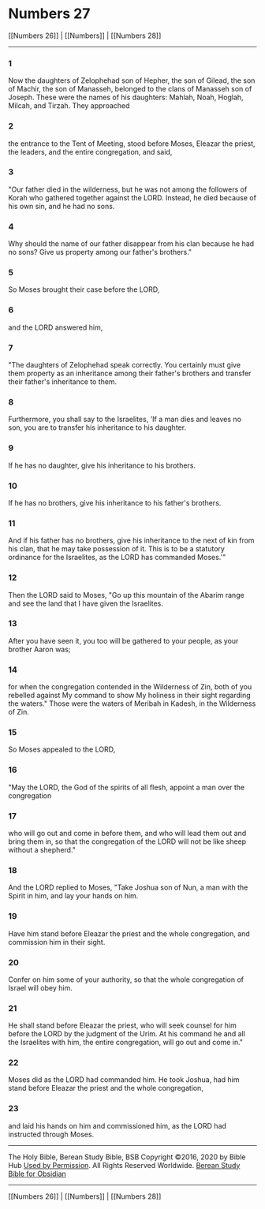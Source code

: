 # Numbers 27

[[Numbers 26]] | [[Numbers]] | [[Numbers 28]]

---

### 1
Now the daughters of Zelophehad son of Hepher, the son of Gilead, the son of Machir, the son of Manasseh, belonged to the clans of Manasseh son of Joseph. These were the names of his daughters: Mahlah, Noah, Hoglah, Milcah, and Tirzah. They approached

### 2
the entrance to the Tent of Meeting, stood before Moses, Eleazar the priest, the leaders, and the entire congregation, and said,

### 3
"Our father died in the wilderness, but he was not among the followers of Korah who gathered together against the LORD. Instead, he died because of his own sin, and he had no sons.

### 4
Why should the name of our father disappear from his clan because he had no sons? Give us property among our father's brothers."

### 5
So Moses brought their case before the LORD,

### 6
and the LORD answered him,

### 7
"The daughters of Zelophehad speak correctly. You certainly must give them property as an inheritance among their father's brothers and transfer their father's inheritance to them.

### 8
Furthermore, you shall say to the Israelites, 'If a man dies and leaves no son, you are to transfer his inheritance to his daughter.

### 9
If he has no daughter, give his inheritance to his brothers.

### 10
If he has no brothers, give his inheritance to his father's brothers.

### 11
And if his father has no brothers, give his inheritance to the next of kin from his clan, that he may take possession of it. This is to be a statutory ordinance for the Israelites, as the LORD has commanded Moses.'"

### 12
Then the LORD said to Moses, "Go up this mountain of the Abarim range and see the land that I have given the Israelites.

### 13
After you have seen it, you too will be gathered to your people, as your brother Aaron was;

### 14
for when the congregation contended in the Wilderness of Zin, both of you rebelled against My command to show My holiness in their sight regarding the waters." Those were the waters of Meribah in Kadesh, in the Wilderness of Zin.

### 15
So Moses appealed to the LORD,

### 16
"May the LORD, the God of the spirits of all flesh, appoint a man over the congregation

### 17
who will go out and come in before them, and who will lead them out and bring them in, so that the congregation of the LORD will not be like sheep without a shepherd."

### 18
And the LORD replied to Moses, "Take Joshua son of Nun, a man with the Spirit in him, and lay your hands on him.

### 19
Have him stand before Eleazar the priest and the whole congregation, and commission him in their sight.

### 20
Confer on him some of your authority, so that the whole congregation of Israel will obey him.

### 21
He shall stand before Eleazar the priest, who will seek counsel for him before the LORD by the judgment of the Urim. At his command he and all the Israelites with him, the entire congregation, will go out and come in."

### 22
Moses did as the LORD had commanded him. He took Joshua, had him stand before Eleazar the priest and the whole congregation,

### 23
and laid his hands on him and commissioned him, as the LORD had instructed through Moses.

---

The Holy Bible, Berean Study Bible, BSB
Copyright ©2016, 2020 by Bible Hub
[Used by Permission](https://berean.bible/terms.htm). All Rights Reserved Worldwide.
[Berean Study Bible for Obsidian](https://github.com/gapmiss/berean-study-bible-for-obsidian)

---

[[Numbers 26]] | [[Numbers]] | [[Numbers 28]]

